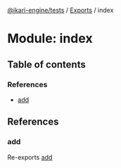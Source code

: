 [@ikari-engine/tests](../README.md) / [Exports](../modules.md) / index

# Module: index

## Table of contents

### References

- [add](index.md#add)

## References

### add

Re-exports [add](math_add.md#add)
